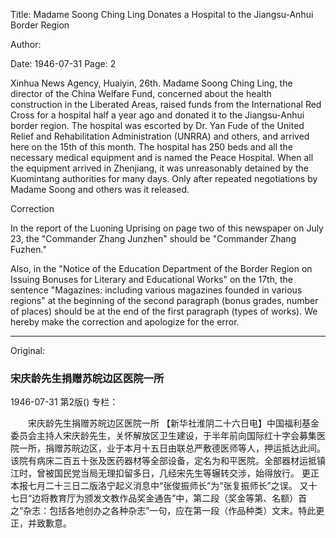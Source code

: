 Title: Madame Soong Ching Ling Donates a Hospital to the Jiangsu-Anhui Border Region

Author:

Date: 1946-07-31
Page: 2

Xinhua News Agency, Huaiyin, 26th. Madame Soong Ching Ling, the director of the China Welfare Fund, concerned about the health construction in the Liberated Areas, raised funds from the International Red Cross for a hospital half a year ago and donated it to the Jiangsu-Anhui border region. The hospital was escorted by Dr. Yan Fude of the United Relief and Rehabilitation Administration (UNRRA) and others, and arrived here on the 15th of this month. The hospital has 250 beds and all the necessary medical equipment and is named the Peace Hospital. When all the equipment arrived in Zhenjiang, it was unreasonably detained by the Kuomintang authorities for many days. Only after repeated negotiations by Madame Soong and others was it released.

Correction

In the report of the Luoning Uprising on page two of this newspaper on July 23, the "Commander Zhang Junzhen" should be "Commander Zhang Fuzhen."

Also, in the "Notice of the Education Department of the Border Region on Issuing Bonuses for Literary and Educational Works" on the 17th, the sentence "Magazines: including various magazines founded in various regions" at the beginning of the second paragraph (bonus grades, number of places) should be at the end of the first paragraph (types of works). We hereby make the correction and apologize for the error.



<hr /> 

Original: 


### 宋庆龄先生捐赠苏皖边区医院一所

1946-07-31
第2版()
专栏：

　　宋庆龄先生捐赠苏皖边区医院一所
    【新华社淮阴二十六日电】中国福利基金委员会主持人宋庆龄先生，关怀解放区卫生建设，于半年前向国际红十字会募集医院一所，捐赠苏皖边区，业于本月十五日由联总严敷德医师等人，押运抵达此间。该院有病床二百五十张及医药器材等全部设备，定名为和平医院。全部器材运抵镇江时，曾被国民党当局无理扣留多日，几经宋先生等辗转交涉，始得放行。
    更正
    本报七月二十三日二版洛宁起义消息中“张俊振师长”为“张复振师长”之误。
    又十七日“边将教育厅为颁发文教作品奖金通告”中，第二段（奖金等第、名额）首之“杂志：包括各地创办之各种杂志”一句，应在第一段（作品种类）文末。特此更正，并致歉意。
